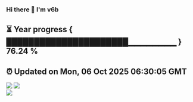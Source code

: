 ### Hi there 👋  I'm v6b  
⏳ Year progress { ██████████████████████▁▁▁▁▁▁▁▁ } 76.24 %
---
⏰ Updated on Mon, 06 Oct 2025 06:30:05 GMT
---
![](https://github-readme-stats.vercel.app/api?username=v6b&bg_color=30,e96443,904e95&title_color=fff&text_color=fff&layout=compact)
![](https://github-readme-stats.vercel.app/api/top-langs/?username=v6b&layout=compact&bg_color=30,e96443,904e95&title_color=fff&text_color=fff)  
![](https://gcore.jsdelivr.net/gh/v6b/v6b@main/assets/github-contribution-grid-snake.svg)

